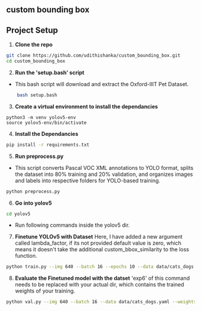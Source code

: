 ## custom bounding box


## Project Setup

1. **Clone the repo**
```bash
git clone https://github.com/udithishanka/custom_bounding_box.git
cd custom_bounding_box
```

2. **Run the 'setup.bash' script**
- This bash script will download and extract the Oxford-IIIT Pet Dataset.
```bash
    bash setup.bash
```

3. **Create a virtual environment to install the dependancies**
```
python3 -m venv yolov5-env
source yolov5-env/bin/activate
```

4. **Install the Dependancies**
```bash
pip install -r requirements.txt
```

5. **Run preprocess.py**
- This script converts Pascal VOC XML annotations to YOLO format, splits the dataset into 80% training and 20% validation, and organizes images and labels into respective folders for YOLO-based training.
```bash
python preprocess.py
```

6. **Go into yolov5**
```bash
cd yolov5
```
- Run following commands inside the yolov5 dir.

7. **Finetune YOLOv5 with Dataset**
Here, I have added a new argument called lambda_factor, if its not provided default value is zero, which means it doesn't take the additional custom_bbox_similarity to the loss function.

```bash
python train.py --img 640 --batch 16 --epochs 10 --data data/cats_dogs.yaml --weights yolov5s.pt --lambda_factor 0.01
```

8. **Evaluate the Finetuned model with the datset**
'exp6' of this command needs to be replaced with your actual dir, which contains the trained weights of your training.

```bash
python val.py --img 640 --batch 16 --data data/cats_dogs.yaml --weights runs/train/exp6/weights/best.pt
```